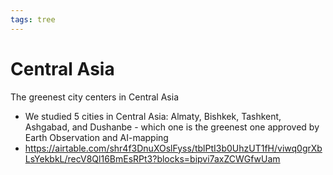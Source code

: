```yaml
---
tags: tree
---
```


# Central Asia

The greenest city centers in Central Asia
- We studied 5 cities in Central Asia: Almaty, Bishkek, Tashkent, Ashgabad, and Dushanbe - which one is the greenest one approved by Earth Observation and AI-mapping
- https://airtable.com/shr4f3DnuXOslFyss/tblPtI3b0UhzUT1fH/viwq0grXbLsYekbkL/recV8Ql16BmEsRPt3?blocks=bipvi7axZCWGfwUam